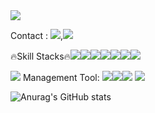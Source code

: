 

<!--
**Jiheebyun/Jiheebyun** is a ✨ _special_ ✨ repository because its `README.md` (this file) appears on your GitHub profile.

Here are some ideas to get you started:

- 🔭 I’m currently working on ...
- 🌱 I’m currently learning ...
- 👯 I’m looking to collaborate on ...
- 🤔 I’m looking for help with ...
- 💬 Ask me about ...
- 📫 How to reach me: ...
- 😄 Pronouns: ...
- ⚡ Fun fact: ...
-->
<img src="https://capsule-render.vercel.app/api?type=waving&color=auto&height=200&section=header&text=Jihee-Byun,Front-end-developer&fontSize=40" />

Contact : <a href="https://www.linkedin.com/in/jihee-byun-18b314186/" target="_blank"><img src="https://img.shields.io/badge/LinkedIn-0E0E0E?style=plastic&logo=appveyor&logo=#0A66C2&logoColor=FF9933"/></a>,<a href="jh910805jh@gmail.com" target="_blank"><img src="https://img.shields.io/badge/Gmail-0E0E0E?style=plastic&logo=appveyor&logo=Gmail&logoColor=FF9933"/></a>

🔥Skill Stacks🔥<img src="https://img.shields.io/badge/React-61DAFB?style=flat&logo=React&logoColor=10100F"/><img src="https://img.shields.io/badge/Node.js-339933?style=flat&logo=Node.js&logoColor=10100F"/><img src="https://img.shields.io/badge/JavaScript-F7DF1E?style=flat&logo=JavaScript&logoColor=10100F"/><img src="https://img.shields.io/badge/HTML-E34F26?style=flat&logo=HTML5&logoColor=10100F"/><img src="https://img.shields.io/badge/CSS3-1572B6?style=flat&logo=CSS3&logoColor=10100F"/><img src="https://img.shields.io/badge/MySQL-4479A1?style=flat&logo=MySQL&logoColor=10100F"/><img src="https://img.shields.io/badge/Python-3776AB?style=flat&logo=Python&logoColor=10100F"/>


<img src="https://img.shields.io/badge/Linux-FCC624?style=flat&logo=Linux&logoColor=10100F"/>
Management Tool: <img src="https://img.shields.io/badge/JiraSoftware-0052CC?style=flat&logo=Jira Software&logoColor=10100F"/><img src="https://img.shields.io/badge/Bitbucket-0052CC?style=flat&logo=Bitbucket&logoColor=10100F"/><img src="https://img.shields.io/badge/GitHub-181717?style=flat&logo=GitHub&logoColor=CEC9C4"/>


<img src="https://img.shields.io/badge/Gmail-D0A9F5?style=flat-square&logo=Gmail&logoColor=white&link=mailto:wonjongah@gmail.com"/>



![Anurag's GitHub stats](https://github-readme-stats.vercel.app/api?username=Jiheebyun&show_icons=true&theme=radical)

